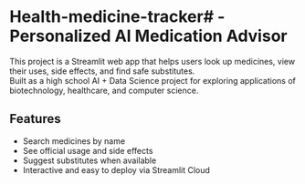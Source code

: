 # Health-medicine-tracker# - Personalized AI Medication Advisor

This project is a Streamlit web app that helps users look up medicines, view their uses, side effects, and find safe substitutes.  
Built as a high school AI + Data Science project for exploring applications of biotechnology, healthcare, and computer science.

## Features
- Search medicines by name
- See official usage and side effects
- Suggest substitutes when available
- Interactive and easy to deploy via Streamlit Cloud

